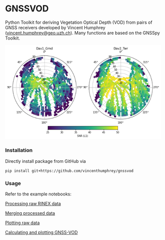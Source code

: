 # GNSSVOD
Python Toolkit for deriving Vegetation Optical Depth (VOD) from pairs of GNSS receivers developed by Vincent Humphrey (vincent.humphrey@geo.uzh.ch). Many functions are based on the GNSSpy Toolkit.

![illustration image](examples/figures/illustration_snr.png)

### Installation

Directly install package from GitHub via
```
pip install git+https://github.com/vincenthumphrey/gnssvod
```

### Usage

Refer to the example notebooks:

[Processing raw RINEX data](examples/01_demo_processing.ipynb)

[Merging processed data](examples/02_demo_gathering.ipynb)

[Plotting raw data](examples/03_demo_hemispheric_plotting.ipynb)

[Calculating and plotting GNSS-VOD](examples/04_demo_gnss_vod.ipynb)